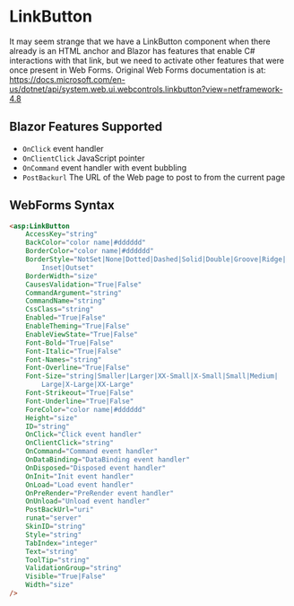 # LinkButton

It may seem strange that we have a LinkButton component when there already is an HTML anchor and Blazor has features that enable C# interactions with that link, but we need to activate other features that were once present in Web Forms.  Original Web Forms documentation is at:  https://docs.microsoft.com/en-us/dotnet/api/system.web.ui.webcontrols.linkbutton?view=netframework-4.8

## Blazor Features Supported

- `OnClick` event handler
- `OnClientClick` JavaScript pointer
- `OnCommand` event handler with event bubbling
- `PostBackurl` The URL of the Web page to post to from the current page

## WebForms Syntax

```html
<asp:LinkButton
    AccessKey="string"
    BackColor="color name|#dddddd"
    BorderColor="color name|#dddddd"
    BorderStyle="NotSet|None|Dotted|Dashed|Solid|Double|Groove|Ridge|
        Inset|Outset"
    BorderWidth="size"
    CausesValidation="True|False"
    CommandArgument="string"
    CommandName="string"
    CssClass="string"
    Enabled="True|False"
    EnableTheming="True|False"
    EnableViewState="True|False"
    Font-Bold="True|False"
    Font-Italic="True|False"
    Font-Names="string"
    Font-Overline="True|False"
    Font-Size="string|Smaller|Larger|XX-Small|X-Small|Small|Medium|
        Large|X-Large|XX-Large"
    Font-Strikeout="True|False"
    Font-Underline="True|False"
    ForeColor="color name|#dddddd"
    Height="size"
    ID="string"
    OnClick="Click event handler"
    OnClientClick="string"
    OnCommand="Command event handler"
    OnDataBinding="DataBinding event handler"
    OnDisposed="Disposed event handler"
    OnInit="Init event handler"
    OnLoad="Load event handler"
    OnPreRender="PreRender event handler"
    OnUnload="Unload event handler"
    PostBackUrl="uri"
    runat="server"
    SkinID="string"
    Style="string"
    TabIndex="integer"
    Text="string"
    ToolTip="string"
    ValidationGroup="string"
    Visible="True|False"
    Width="size"
/>
```
